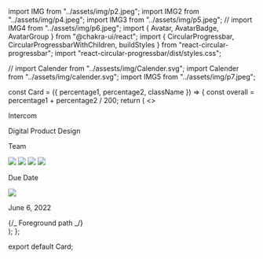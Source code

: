 import IMG from "../assets/img/p2.jpeg";
import IMG2 from "../assets/img/p4.jpeg";
import IMG3 from "../assets/img/p5.jpeg";
// import IMG4 from "../assets/img/p6.jpeg";
import { Avatar, AvatarBadge, AvatarGroup } from "@chakra-ui/react";
import {
CircularProgressbar,
CircularProgressbarWithChildren,
buildStyles
} from "react-circular-progressbar";
import "react-circular-progressbar/dist/styles.css";

// import Calender from "../assests/img/Calender.svg";
import Calender from "../assets/img/calender.svg";
import IMG5 from "../assets/img/p7.jpeg";

const Card = ({ percentage1, percentage2, className }) => {
const overall = percentage1 + percentage2 / 200;
return (
<>
<div className={`${className} m-4 flex h-48 gap-2 rounded-xl`}>
<div className=" flex items-center justify-center">
<div className="">
<div className="left m-2 p-2">
<p className="text-lg font-semibold">Intercom</p>
<p className="text-sm font-normal">Digital Product Design</p>
</div>
<div className="ml-5 flex items-center justify-between gap-20">
<div className=" relative flex flex-col content-start items-start text-sm font-normal">
<p className="">Team</p>
<div className="absolute left-1 top-2 p-5">
<img
                    className="absolute left-0 z-0 inline-block h-7 w-7 rounded-full"
                    src={IMG}
                  />
<img
                    className="absolute left-5 z-10 inline-block h-7 w-7 rounded-full"
                    src={IMG2}
                  />
<img
                    className="absolute left-10 z-20 inline-block h-7 w-7 rounded-full"
                    src={IMG5}
                  />
<img
                    className="absolute left-16 z-30 inline-block h-7 w-7 rounded-full"
                    src={IMG3}
                  />
</div>
</div>
<div>
<div className="mt-8 flex flex-col items-center gap-2">
<p className=" mb-1 text-xs opacity-60">Due Date</p>
<div className="flex gap-2 whitespace-nowrap font-medium">
<img src={Calender} />
<p className="text-xs font-medium opacity-90">
June 6, 2022
</p>
</div>
</div>
</div>
</div>
</div>
</div>
<div className="mr-10 mt-6 ">
<div className="w-24">
<div className="ml-4">
<CircularProgressbarWithChildren
value={percentage1}
styles={buildStyles({
pathColor: "#F77307",
trailColor: "#eee",
strokeLinecap: "butt"
})} >
{/_ Foreground path _/}
<CircularProgressbar
value={percentage2}
text={`${overall}%`}
styles={buildStyles({
trailColor: "transparent",
strokeLinecap: "butt"
})}
/>
</CircularProgressbarWithChildren>
</div>
</div>
</div>
</div>
</>
);
};

export default Card;
